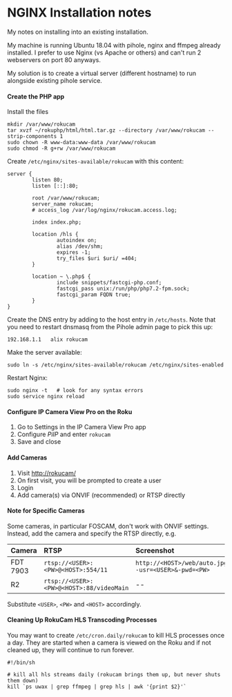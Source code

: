 # NGINX Installation notes
My notes on installing into an existing installation.

My machine is running Ubuntu 18.04 with pihole, nginx and ffmpeg already installed.
I prefer to use Nginx (vs Apache or others) and can't run 2 webservers on port 80 anyways.

My solution is to create a virtual server (different hostname) to run alongside existing pihole service.

#### Create the PHP app

Install the files

```
mkdir /var/www/rokucam
tar xvzf ~/rokuphp/html/html.tar.gz --directory /var/www/rokucam --strip-components 1
sudo chown -R www-data:www-data /var/www/rokucam
sudo chmod -R g+rw /var/www/rokucam
```

Create `/etc/nginx/sites-available/rokucam` with this content:

```
server {
        listen 80;
        listen [::]:80;

        root /var/www/rokucam;
        server_name rokucam;
        # access_log /var/log/nginx/rokucam.access.log;

        index index.php;

        location /hls {
                autoindex on;
                alias /dev/shm;
                expires -1;
                try_files $uri $uri/ =404;
        }

        location ~ \.php$ {
                include snippets/fastcgi-php.conf;
                fastcgi_pass unix:/run/php/php7.2-fpm.sock;
                fastcgi_param FQDN true;
        }
}
```

Create the DNS entry by adding to the host entry in `/etc/hosts`.  Note that you need to restart dnsmasq from the Pihole admin page to pick this up:

```
192.168.1.1   alix rokucam
```

Make the server available:

```
sudo ln -s /etc/nginx/sites-available/rokucam /etc/nginx/sites-enabled
```

Restart Nginx:

```
sudo nginx -t   # look for any syntax errors
sudo service nginx reload
```

#### Configure IP Camera View Pro on the Roku
1. Go to Settings in the IP Camera View Pro app
2. Configure *PiIP* and enter `rokucam`
3. Save and close

#### Add Cameras
1. Visit [http://rokucam/](http://rokucam/)
2. On first visit, you will be prompted to create a user
3. Login
4. Add camera(s) via ONVIF (recommended) or RTSP directly


#### Note for Specific Cameras
Some cameras, in particular FOSCAM, don't work with ONVIF settings.  Instead, add the camera and specify the RTSP directly, e.g.

| Camera   | RTSP                                   | Screenshot                                       |
|:-------- |:---------------------------------------|:-------------------------------------------------|
| FDT 7903 |`rtsp://<USER>:<PW>@<HOST>:554/11`      |`http://<HOST>/web/auto.jpg?-usr=<USER>&-pwd=<PW>`|
| R2       |`rtsp://<USER>:<PW>@<HOST>:88/videoMain`| --                                               |

Substitute `<USER>`, `<PW>` and `<HOST>` accordingly.

#### Cleaning Up RokuCam HLS Transcoding Processes

You may want to create `/etc/cron.daily/rokucam` to kill HLS processes once a day.  They are started when a camera is viewed on the Roku and if not cleaned up, they will continue to run forever.

```
#!/bin/sh

# kill all hls streams daily (rokucam brings them up, but never shuts them down)
kill `ps uwax | grep ffmpeg | grep hls | awk '{print $2}'`
```
